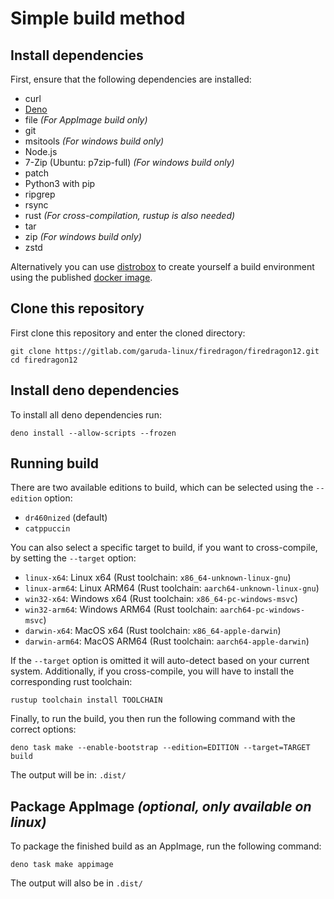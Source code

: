 # Simple build method

## Install dependencies

First, ensure that the following dependencies are installed:

- curl
- [Deno](https://deno.com/)
- file *(For AppImage build only)*
- git
- msitools *(For windows build only)*
- Node.js
- 7-Zip (Ubuntu: p7zip-full) *(For windows build only)*
- patch
- Python3 with pip
- ripgrep
- rsync
- rust *(For cross-compilation, rustup is also needed)*
- tar
- zip *(For windows build only)*
- zstd

Alternatively you can use [distrobox](https://github.com/89luca89/distrobox) to create yourself a build environment using the published [docker image](../make.md#docker-image).

## Clone this repository

First clone this repository and enter the cloned directory:

``` shell
git clone https://gitlab.com/garuda-linux/firedragon/firedragon12.git
cd firedragon12
```

## Install deno dependencies

To install all deno dependencies run:

``` shell
deno install --allow-scripts --frozen
```

## Running build

There are two available editions to build, which can be selected using the `--edition` option:

- `dr460nized` (default)
- `catppuccin`

You can also select a specific target to build, if you want to cross-compile, by setting the `--target` option:

- `linux-x64`: Linux x64 (Rust toolchain: `x86_64-unknown-linux-gnu`)
- `linux-arm64`: Linux ARM64 (Rust toolchain: `aarch64-unknown-linux-gnu`)
- `win32-x64`: Windows x64 (Rust toolchain: `x86_64-pc-windows-msvc`)
- `win32-arm64`: Windows ARM64 (Rust toolchain: `aarch64-pc-windows-msvc`)
- `darwin-x64`: MacOS x64 (Rust toolchain: `x86_64-apple-darwin`)
- `darwin-arm64`: MacOS ARM64 (Rust toolchain: `aarch64-apple-darwin`)

If the `--target` option is omitted it will auto-detect based on your current system.
Additionally, if you cross-compile, you will have to install the corresponding rust toolchain:

``` shell
rustup toolchain install TOOLCHAIN
```

Finally, to run the build, you then run the following command with the correct options:

``` shell
deno task make --enable-bootstrap --edition=EDITION --target=TARGET build
```

The output will be in: `.dist/`

## Package AppImage *(optional, only available on linux)*

To package the finished build as an AppImage, run the following command:

``` shell
deno task make appimage
```

The output will also be in `.dist/`
